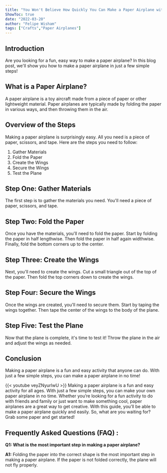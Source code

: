 ```yaml
---
title: "You Won't Believe How Quickly You Can Make a Paper Airplane with These Simple Steps!"
ShowToc: true 
date: "2022-03-20"
author: "Felipe Wisham" 
tags: ["Crafts","Paper Airplanes"]
---
```

## Introduction

Are you looking for a fun, easy way to make a paper airplane? In this blog post, we'll show you how to make a paper airplane in just a few simple steps!

## What is a Paper Airplane?

A paper airplane is a toy aircraft made from a piece of paper or other lightweight material. Paper airplanes are typically made by folding the paper in various ways, and then throwing them in the air.

## Overview of the Steps

Making a paper airplane is surprisingly easy. All you need is a piece of paper, scissors, and tape. Here are the steps you need to follow:

1. Gather Materials
2. Fold the Paper
3. Create the Wings
4. Secure the Wings
5. Test the Plane

## Step One: Gather Materials

The first step is to gather the materials you need. You'll need a piece of paper, scissors, and tape.

## Step Two: Fold the Paper

Once you have the materials, you'll need to fold the paper. Start by folding the paper in half lengthwise. Then fold the paper in half again widthwise. Finally, fold the bottom corners up to the center.

## Step Three: Create the Wings

Next, you'll need to create the wings. Cut a small triangle out of the top of the paper. Then fold the top corners down to create the wings.

## Step Four: Secure the Wings

Once the wings are created, you'll need to secure them. Start by taping the wings together. Then tape the center of the wings to the body of the plane.

## Step Five: Test the Plane

Now that the plane is complete, it's time to test it! Throw the plane in the air and adjust the wings as needed.

## Conclusion

Making a paper airplane is a fun and easy activity that anyone can do. With just a few simple steps, you can make a paper airplane in no time!

{{< youtube veyZNyurlwU >}} 
Making a paper airplane is a fun and easy activity for all ages. With just a few simple steps, you can make your own paper airplane in no time. Whether you’re looking for a fun activity to do with friends and family or just want to make something cool, paper airplanes are a great way to get creative. With this guide, you’ll be able to make a paper airplane quickly and easily. So, what are you waiting for? Grab some paper and get started!

## Frequently Asked Questions (FAQ) :
**Q1: What is the most important step in making a paper airplane?**

**A1:** Folding the paper into the correct shape is the most important step in making a paper airplane. If the paper is not folded correctly, the plane will not fly properly.



